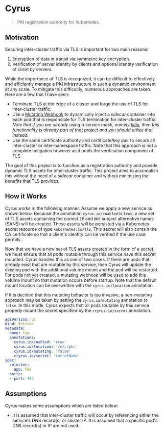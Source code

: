 # Cyrus

> PKI registration authority for Kubernetes.

## Motivation

Securing inter-cluster traffic via TLS is important for two main reasons:
1. Encryption of data in transit via symmetric key encryption.
2. Verification of server identity by clients and optional identity verification of client by servers.

While the importance of TLS is recognized, it can be difficult to effectively and efficiently manage a PKI infrastructure in such a dynamic environment at any scale. To mitigate this difficultly, numerous approaches are taken. Here are a few that I have seen:
* Terminate TLS at the edge of a cluster and forgo the use of TLS for inter-cluster traffic.
* Use a [Mutating Webhook](https://kubernetes.io/docs/admin/admission-controllers/#mutatingadmissionwebhook-beta-in-19) to dynamically inject a _sidecar_ container into each pod that is responsible for TLS termination for inter-cluster traffic. _Note that if you are already using a service mesh, namely [Istio](https://github.com/istio), then this functionality is already [part of that project](https://github.com/istio/istio/tree/master/security) and you should utilize that instead._
* Use the same certificate authority and certificate/key pair to secure all inter-cluster or inter-namespace traffic. Note that this approach is not a complete mitigation however as it omits the verification component of TLS.

The goal of this project is to function as a registration authority and provide dynamic TLS assets for inter-cluster traffic. This project aims to accomplish this without the need of a _sidecar_ container and without minimizing the benefits that TLS provides.

## How it Works

Cyrus works in the following manner. Assume we apply a new service as shown below. Because the annotation `cyrus.io/enabled` is `true`, a new set of TLS assets containing the correct `IP` and `DNS` subject alternative names (SANS) will be created. These assets will be persisted via a Kubernetes secret resource of type `kubernetes.io/tls`. This secret will also contain the CA certificate so that a client's identity can be verified if the use case permits.

Now that we have a new set of TLS assets created in the form of a secret, we must ensure that all pods routable through this service have this secret mounted. Cyrus handles this as one of two cases. If there are pods that already exist that are routable by this service, then Cyrus will update the existing pod with the additional volume mount and the pod will be restarted. For pods not yet created, a mutating webhook will be used to add this volume mount so that mutation occurs before startup. Note that the default mount location can be overwritten with the `cyrus.io/location` annotation.

If it is decided that this mutating behavior is too invasive, a non-mutating approach may be taken by setting the `cyrus.io/mutating` annotation to `false`. In this mode, Cyrus expects that all pods routable by this service properly mount the secret specified by the `cryrus.io/secret` annotation.

```yaml
apiVersion: v1
kind: Service
metadata:
  name: foo
  annotations:
    cyrus.io/enabled: 'true'
    cyrus.io/location: '/etc/pki'
    cyrus.io/mutating: 'false'
    cryrus.io/secret: 'secretName'
spec:
  selector:
    app: foo
  ports:
  - port: 443
```

## Assumptions

Cyrus makes some assumptions which are listed below:

* It is assumed that inter-cluster traffic will occur by referencing either the service's DNS record(s) or cluster IP. It is assumed that a specific pod's DNS record(s) or IP are not used.
